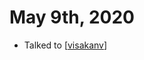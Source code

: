 # May 9th, 2020
- Talked to [[visakanv]]

[//begin]: # "Autogenerated link references for markdown compatibility"
[visakanv]: ../visakanv.md "Visakanv"
[//end]: # "Autogenerated link references"